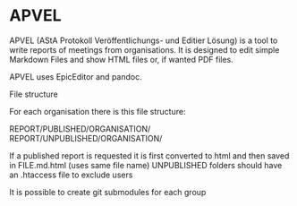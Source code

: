 APVEL
======


APVEL (AStA Protokoll Veröffentlichungs- und Editier Lösung) is a tool to write reports of meetings from organisations.
It is designed to edit simple Markdown Files and show HTML files or, if wanted PDF files.

APVEL uses EpicEditor and pandoc.

File structure

For each organisation there is this file structure:

REPORT/PUBLISHED/ORGANISATION/
REPORT/UNPUBLISHED/ORGANISATION/

If a published report is requested it is first converted to html and then saved in FILE.md.html (uses same file name)
UNPUBLISHED folders should have an .htaccess file to exclude users

It is possible to create git submodules for each group
